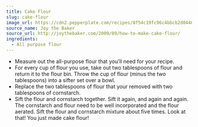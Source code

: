 ```yaml
---
title: Cake Flour
slug: cake-flour
image_url: https://cdn2.pepperplate.com/recipes/8f54c19fc96c4bbcb2d0446ad1f3d5a7.jpg
source_name: Joy the Baker
source_url: http://joythebaker.com/2009/09/how-to-make-cake-flour/
ingredients:
  - All purpose flour
---
```


* Measure out the all-purpose flour that you’ll need for your recipe.
* For every cup of flour you use, take out two tablespoons of flour and return it to the flour bin. Throw the cup of flour (minus the two tablespoons) into a sifter set over a bowl.
* Replace the two tablespoons of flour that your removed with two tablespoons of cornstarch.
* Sift the flour and cornstarch together. Sift it again, and again and again. The cornstarch and flour need to be well incorporated and the flour aerated. Sift the flour and cornstarch mixture about five times. Look at that! You just made cake flour!
